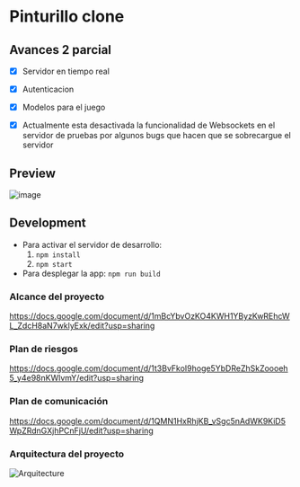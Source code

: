 # Pinturillo clone

## Avances 2 parcial
- [x] Servidor en tiempo real
- [x] Autenticacion
- [x] Modelos para el juego
- [x] Actualmente esta desactivada la funcionalidad de Websockets en el servidor de pruebas por algunos bugs que hacen que se sobrecargue el servidor 


## Preview

![image](https://user-images.githubusercontent.com/39030799/158627100-1b3cc5a1-7ad0-46de-a63e-2b1f446dea1c.png)

## Development

- Para activar el servidor de desarrollo: 
  1. `npm install`
  2. `npm start`
- Para desplegar la app:  `npm run build`





### Alcance del proyecto

https://docs.google.com/document/d/1mBcYbvOzKO4KWH1YByzKwREhcWL_ZdcH8aN7wklyExk/edit?usp=sharing

### Plan de riesgos

https://docs.google.com/document/d/1t3BvFkoI9hoge5YbDReZhSkZoooeh5_y4e98nKWlvmY/edit?usp=sharing

### Plan de comunicación

https://docs.google.com/document/d/1QMN1HxRhjKB_vSgc5nAdWK9KiD5WpZRdnGXjhPCnFjU/edit?usp=sharing

### Arquitectura del proyecto
![Arquitecture](https://user-images.githubusercontent.com/39030799/158623235-7f623324-4627-4548-8acb-25b45009efd0.png)


